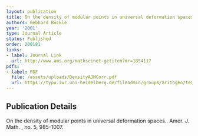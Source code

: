 ```yaml
---
layout: publication
title: On the density of modular points in universal deformation spaces.
authors: Gebhard Böckle
year: '2001'
type: Journal Article
status: Published
order: 200181
links:
- label: Journal Link
  url: http://www.ams.org/mathscinet-getitem?mr=1854117
pdfs:
- label: PDF
  file: /assets/uploads/DensityAJMCorr.pdf
  url: https://typo.iwr.uni-heidelberg.de/fileadmin/groups/arithgeo/templates/data/Gebhard_Boeckle/DensityAJMCorr.pdf
---
```


## Publication Details

On the density of modular points in universal deformation spaces.. Amer. J. Math. , no. 5, 985-1007.

